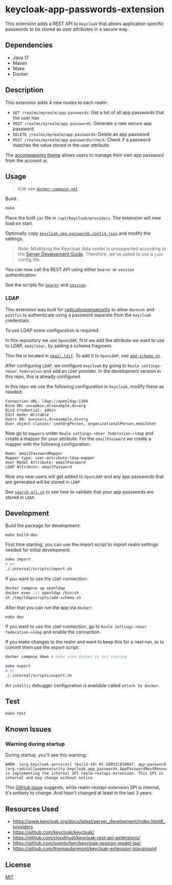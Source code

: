 # keycloak-app-passwords-extension

This extension adds a REST API to `Keycloak` that allows application specific passwords to be stored as user attributes in a secure way.

## Dependencies

- Java 17
- Maven
- Make
- Docker

## Description

This extension adds 4 new routes to each realm:

- `GET /realms/myrealm/app-passwords`: Get a list of all app passwords that the user has
- `POST /realms/myrealm/app-passwords`: Generate a new secure app password
- `DELETE /realms/myrealm/app-passwords`: Delete an app password
- `POST /realms/myrealm/app-passwords/check`: Check if a password matches the value stored in the user attribute.

The [accompanying theme](../theme) allows users to manage their own app password from the account ui.

## Usage

> tl;dr see [`docker-compose.yml`](./docker-compose.yml)

Build:

```sh
make
```

Place the built `jar` file in `/opt/keycloak/providers`. The extension will now load on start.

Optionally copy [`keycloak-app-passwords.config.json`](./keycloak-app-passwords.config.json) and modify the settings.

> Note: Modifying the Keycloak data model is unsupported according to the [Server Development Guide](https://www.keycloak.org/docs/latest/server_development/#_extensions_jpa). Therefore, we've opted to use a `json` config file.

You can now call the REST API using either `bearer` or `session` authentication:

See the scripts for [`bearer`](.internal/api/bearer.sh) and [`session`](.internal/api/session.sh).

### LDAP

This extension was built for [radicallyopensecurity](https://radicallyopensecurity.com) to allow `dovecot` and `postfix` to authenticate using a password separate from the `keycloak` credentials.

To use LDAP some configuration is required.

In this repository we use `OpenLDAP`, first we add the attribute we want to use to LDAP, `emailUser`, by adding a schema fragment.

This file is located in [`email.ldif`](.internal/ldap/email.ldif). To add it to `OpenLDAP`, see [`add-schema.sh`](.internal/ldap/add-schema.sh).

After configuring `LDAP`, we configure `keycloak` by going to `Realm settings->User federation` and add an `LDAP` provider. In the development version in this repo, this is already configured.

In this repo we use the following configuration in `keycloak`, modify these as needed:

```
Connection URL: ldap://openldap:1389
Bind DN: cn=admin,dc=example,dc=org
Bind Credential: admin
Edit mode: Writable
Users DN: ou=users,dc=example,dc=org
User object classes: inetOrgPerson, organizationalPerson,emailUser
```

Now go to `mappers` under `Realm settings->User federation->ldap` and create a mapper for your attribute. For the `emailPassword` we create a mapper with the following configuration:

```
Name: emailPasswordMapper
Mapper type: user-attribute-ldap-mapper
User Model Attribute: emailPassword
LDAP Attribute: emailPassword
```

Now any new users will get added to `OpenLDAP` and any app passwords that are generated will be stored in `LDAP`

See [`search-all.sh`](.internal/ldap/search-all.sh) to see how to validate that your app passwords are stored in `LDAP`.

## Development

Build the package for development:

```shell
make build-dev
```

First time starting, you can use the import script to import realm settings needed for initial development.

```sh
make import
# or
./.internal/scripts/import.sh
```

If you want to use the `LDAP` connection:

```sh
docker compose up openldap
docker exec -it openldap /bin/sh
sh /tmp/ldapscripts/add-schema.sh
```

After that you can run the app via `docker`:

```sh
make dev
```

If you want to use the `LDAP` connection, go to `Realm settings->User federation->ldap` and enable the connection.

If you make changes to the realm and want to keep this for a next run, or to commit them use the export script:

```sh
docker compose down # make sure docker is not running

make export
# or
./.internal/scripts/export.sh
```

An `intellij` debugger configuration is available called `attach to docker`.

## Test

```sh
make test
```

## Known Issues

### Warning during startup

During startup, you'll see this warning:

```
WARN  [org.keycloak.services] (build-19) KC-SERVICES0047: app-password (org.radicallyopensecurity.keycloak.app_passwords.AppPasswordRestResourceProviderFactory) is implementing the internal SPI realm-restapi-extension. This SPI is internal and may change without notice
```

This [GitHub issue](https://github.com/keycloak/keycloak/issues/11114) suggests, while realm-restapi-extension SPI is internal, it's unlikely to change. And hasn't changed at least in the last 3 years.

## Resources Used

- https://www.keycloak.org/docs/latest/server_development/index.html#_providers
- https://github.com/keycloak/keycloak/
- https://github.com/cloudtrust/keycloak-rest-api-extensions/
- https://github.com/sventorben/keycloak-session-model-jpa/
- https://github.com/thomasdarimont/keycloak-extension-playground

## License

[MIT](./LICENSE.md)
